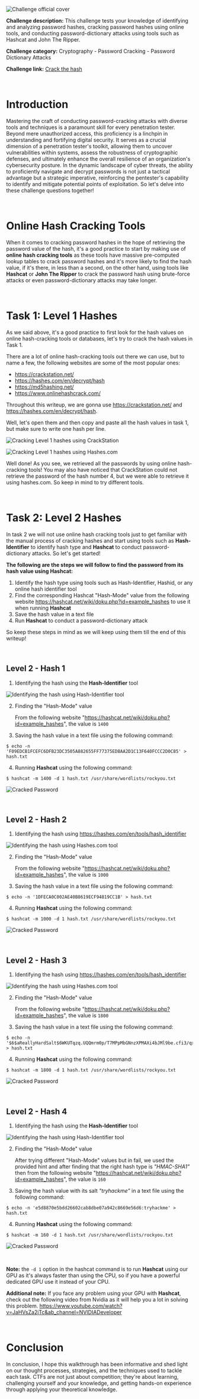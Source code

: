 ![Challenge official cover](./Screenshots/cover%20image.jpg)

**Challenge description:** This challenge tests your knowledge of identifying and analyzing password hashes, cracking password hashes using online tools, and conducting password-dictionary attacks using tools such as Hashcat and John The Ripper.

**Challenge category:** Cryptography - Password Cracking - Password Dictionary Attacks

**Challenge link:** [Crack the hash](https://tryhackme.com/room/crackthehash)

<br>

# Introduction

Mastering the craft of conducting password-cracking attacks with diverse tools and techniques is a paramount skill for every penetration tester. Beyond mere unauthorized access, this proficiency is a linchpin in understanding and fortifying digital security. It serves as a crucial dimension of a penetration tester's toolkit, allowing them to uncover vulnerabilities within systems, assess the robustness of cryptographic defenses, and ultimately enhance the overall resilience of an organization's cybersecurity posture. In the dynamic landscape of cyber threats, the ability to proficiently navigate and decrypt passwords is not just a tactical advantage but a strategic imperative, reinforcing the pentester's capability to identify and mitigate potential points of exploitation. So let's delve into these challenge questions together!

<br>

# Online Hash Cracking Tools

When it comes to cracking password hashes in the hope of retrieving the password value of the hash, it's a good practice to start by making use of **online hash cracking tools** as these tools have massive pre-computed lookup tables to crack password hashes and it's more likely to find the hash value, if it's there, in less than a second, on the other hand, using tools like **Hashcat** or **John The Ripper** to crack the password hash using brute-force attacks or even password-dictionary attacks may take longer.

<br>

# Task 1: Level 1 Hashes

As we said above, it's a good practice to first look for the hash values on online hash-cracking tools or databases, let's try to crack the hash values in Task 1.

There are a lot of online hash-cracking tools out there we can use, but to name a few, the following websites are some of the most popular ones:

- https://crackstation.net/
- https://hashes.com/en/decrypt/hash
- https://md5hashing.net/
- https://www.onlinehashcrack.com/

Throughout this writeup, we are gonna use https://crackstation.net/ and https://hashes.com/en/decrypt/hash.

Well, let's open them and then copy and paste all the hash values in task 1, but make sure to write one hash per line.

![Cracking Level 1 hashes using CrackStation](./Screenshots/crackstation.png)

![Cracking Level 1 hashes using Hashes.com](./Screenshots/hashes.com.png)

Well done! As you see, we retrieved all the passwords by using online hash-cracking tools! You may also have noticed that CrackStation could not retrieve the password of the hash number 4, but we were able to retrieve it using hashes.com. So keep in mind to try different tools.

<br>

# Task 2: Level 2 Hashes

In task 2 we will not use online hash cracking tools just to get familiar with the manual process of cracking hashes and start using tools such as **Hash-Identifier** to identify hash type and **Hashcat** to conduct password-dictionary attacks. So let's get started!

**The following are the steps we will follow to find the password from its hash value using Hashcat:**

1. Identify the hash type using tools such as Hash-Identifier, Hashid, or any online hash identifier tool
2. Find the corresponding Hashcat "Hash-Mode" value from the following website https://hashcat.net/wiki/doku.php?id=example_hashes to use it when running **Hashcat**
3. Save the hash value in a text file
4. Run **Hashcat** to conduct a password-dictionary attack

So keep these steps in mind as we will keep using them till the end of this writeup!

<br>

## Level 2 - Hash 1

1. Identifying the hash using the **Hash-Identifier** tool

![Identifying the hash using Hash-Identifier tool](./Screenshots/hash%201.png)

2. Finding the "Hash-Mode" value
   
   From the following website "https://hashcat.net/wiki/doku.php?id=example_hashes", the value is `1400`

3. Saving the hash value in a text file using the following command:

```console
$ echo -n 'F09EDCB1FCEFC6DFB23DC3505A882655FF77375ED8AA2D1C13F640FCCC2D0C85' > hash.txt
```

4. Running **Hashcat** using the following command:

```console
$ hashcat -m 1400 -d 1 hash.txt /usr/share/wordlists/rockyou.txt
```

![Cracked Password](./Screenshots/pass%201.png)

<br>

## Level 2 - Hash 2

1. Identifying the hash using https://hashes.com/en/tools/hash_identifier

![Identifying the hash using Hashes.com tool](./Screenshots/hash%202.png)

2. Finding the "Hash-Mode" value
   
   From the following website "https://hashcat.net/wiki/doku.php?id=example_hashes", the value is `1000`

3. Saving the hash value in a text file using the following command:

```console
$ echo -n '1DFECA0C002AE40B8619ECF94819CC1B' > hash.txt
```

4. Running **Hashcat** using the following command:

```console
$ hashcat -m 1000 -d 1 hash.txt /usr/share/wordlists/rockyou.txt
```

![Cracked Password](./Screenshots/pass%202.png)

<br>

## Level 2 - Hash 3

1. Identifying the hash using https://hashes.com/en/tools/hash_identifier

![Identifying the hash using Hashes.com tool](./Screenshots/hash%203.png)

2. Finding the "Hash-Mode" value
   
   From the following website "https://hashcat.net/wiki/doku.php?id=example_hashes", the value is `1800`

3. Saving the hash value in a text file using the following command:

```console
$ echo -n '$6$aReallyHardSalt$6WKUTqzq.UQQmrm0p/T7MPpMbGNnzXPMAXi4bJMl9be.cfi3/qxIf.hsGpS41BqMhSrHVXgMpdjS6xeKZAs02.' > hash.txt
```

4. Running **Hashcat** using the following command:

```console
$ hashcat -m 1800 -d 1 hash.txt /usr/share/wordlists/rockyou.txt
```

![Cracked Password](./Screenshots/pass%203.png)

<br>

## Level 2 - Hash 4

1. Identifying the hash using the **Hash-Identifier** tool

![Identifying the hash using Hash-Identifier tool](./Screenshots/hash%204.png)

2. Finding the "Hash-Mode" value
   
   After trying different "Hash-Mode" values but in fail, we used the provided hint and after finding that the right hash type is _"HMAC-SHA1"_ then from the following website "https://hashcat.net/wiki/doku.php?id=example_hashes", the value is `160`

3. Saving the hash value with its salt _"tryhackme"_ in a text file using the following command:

```console
$ echo -n 'e5d8870e5bdd26602cab8dbe07a942c8669e56d6:tryhackme' > hash.txt
```

4. Running **Hashcat** using the following command:

```console
$ hashcat -m 160 -d 1 hash.txt /usr/share/wordlists/rockyou.txt
```

![Cracked Password](./Screenshots/pass%204.png)

<br>

**Note:** the `-d 1` option in the hashcat command is to run **Hashcat** using our GPU as it's always faster than using the CPU, so if you have a powerful dedicated GPU use it instead of your CPU.

**Additional note:** If you face any problem using your GPU with **Hashcat**, check out the following video from Nvidia as it will help you a lot in solving this problem. https://www.youtube.com/watch?v=JaHVsZa2jTc&ab_channel=NVIDIADeveloper

<br>

# Conclusion

In conclusion, I hope this walkthrough has been informative and shed light on our thought processes, strategies, and the techniques used to tackle each task. CTFs are not just about competition; they're about learning, challenging yourself and your knowledge, and getting hands-on experience through applying your theoretical knowledge.